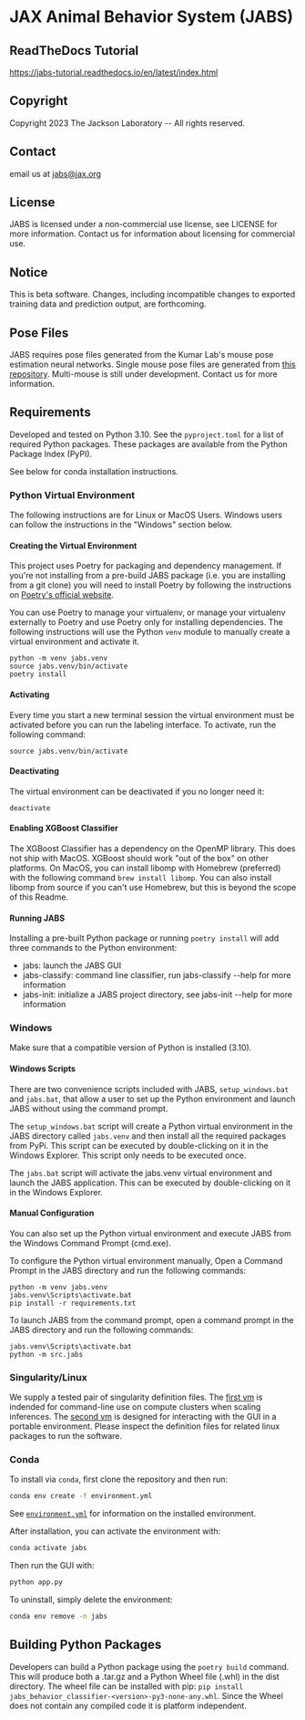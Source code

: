 # JAX Animal Behavior System (JABS)

## ReadTheDocs Tutorial

https://jabs-tutorial.readthedocs.io/en/latest/index.html

## Copyright

Copyright 2023 The Jackson Laboratory -- All rights reserved.

## Contact

email us at jabs@jax.org

## License

JABS is licensed under a non-commercial use license, see LICENSE for more 
information. Contact us for information about licensing for commercial use.

## Notice

This is beta software. Changes, including incompatible changes to exported
training data and prediction output, are forthcoming.

## Pose Files

JABS requires pose files generated from the Kumar Lab's mouse pose 
estimation neural networks. Single mouse pose files are generated from [this repository](https://github.com/KumarLabJax/deep-hrnet-mouse). 
Multi-mouse is still under development. Contact us for more information.

## Requirements
Developed and tested on Python 3.10. See the `pyproject.toml` 
for a list of required Python packages. These packages are available from the 
Python Package Index (PyPI).

See below for conda installation instructions.

### Python Virtual Environment

The following instructions are for Linux or MacOS Users. Windows users can 
follow the instructions in the "Windows" section below.

#### Creating the Virtual Environment

This project uses Poetry for packaging and dependency management. If you're not
installing from a pre-build JABS package (i.e. you are installing from a git clone) 
you will need to install Poetry by following the instructions on 
[Poetry's official website](https://python-poetry.org/docs/#installation).

You can use Poetry to manage your virtualenv, or manage your virtualenv externally to 
Poetry and use Poetry only for installing dependencies. The following instructions 
will use the Python `venv` module to manually create a virtual environment and 
activate it. 

```commandline
python -m venv jabs.venv
source jabs.venv/bin/activate
poetry install
```

#### Activating 

Every time you start a new terminal session the virtual environment must be activated 
before you can run the labeling interface. To activate, run the following command:

```commandline
source jabs.venv/bin/activate
```

#### Deactivating

The virtual environment can be deactivated if you no longer need it:

```commandline
deactivate
```

#### Enabling XGBoost Classifier

The XGBoost Classifier has a dependency on the OpenMP library. This does
not ship with MacOS. XGBoost should work "out of the box" on other platforms. 
On MacOS, you can install libomp with Homebrew (preferred) with the following 
command `brew install libomp`. You can also install libomp from source if you 
can't use Homebrew, but this is beyond the scope of this Readme.

#### Running JABS

Installing a pre-built Python package or running `poetry install` will add
three commands to the Python environment:

* jabs: launch the JABS GUI
* jabs-classify: command line classifier, run jabs-classify --help for more information
* jabs-init: initialize a JABS project directory, see jabs-init --help for more information

### Windows

Make sure that a compatible version of Python is installed (3.10).

#### Windows Scripts

There are two convenience scripts included with JABS, `setup_windows.bat` and 
`jabs.bat`, that allow a user to set up the Python environment and launch 
JABS without using the command prompt.

The `setup_windows.bat` script will create a Python virtual 
environment in the JABS directory called `jabs.venv` and then install all 
the required packages from PyPi. This script can be executed by double-clicking 
on it in the Windows Explorer. This script only needs to be executed once.

The `jabs.bat` script will activate the jabs.venv virtual environment and 
launch the JABS application. This can be executed by double-clicking on it in 
the Windows Explorer.

#### Manual Configuration

You can also set up the Python virtual environment and execute JABS from the 
Windows Command Prompt (cmd.exe). 

To configure the Python virtual environment manually, Open a Command Prompt in 
the JABS directory and run the following commands:
```commandline
python -m venv jabs.venv
jabs.venv\Scripts\activate.bat
pip install -r requirements.txt
```

To launch JABS from the command prompt, open a command prompt in the JABS 
directory and run the following commands:
```commandline
jabs.venv\Scripts\activate.bat
python -m src.jabs
```

### Singularity/Linux

We supply a tested pair of singularity definition files. The [first vm](vm/behavior-classifier-vm.def) is indended for command-line use on compute clusters when scaling inferences. The [second vm](vm/behavior-classifier-gui-vm.def) is designed for interacting with the GUI in a portable environment. Please inspect the definition files for related linux packages to run the software.

### Conda

To install via `conda`, first clone the repository and then run:

```bash
conda env create -f environment.yml
```

See [`environment.yml`](environment.yml) for information on the installed environment.

After installation, you can activate the environment with:

```bash
conda activate jabs
```

Then run the GUI with:

```bash
python app.py
```

To uninstall, simply delete the environment:

```bash
conda env remove -n jabs
```

## Building Python Packages

Developers can build a Python package using the `poetry build` command. This will produce 
both a .tar.gz and a Python Wheel file (.whl) in the dist directory. The wheel file can be 
installed with pip: `pip install jabs_behavior_classifier-<version>-py3-none-any.whl`. Since 
the Wheel does not contain any compiled code it is platform independent. 

